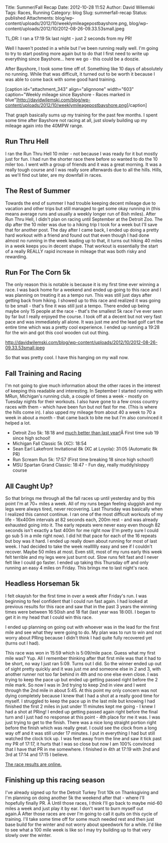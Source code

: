 Title: Summer/Fall Recap
Date: 2012-10-28 11:52
Author: David Wilemski
Tags: Races, Running
Category: blog
Slug: summerfall-recap
Status: published
Attachments: blog/wp-content/uploads/2012/10/weeklymileagepostbayshore.png, blog/wp-content/uploads/2012/10/2012-08-26-09.33.53small.jpeg

TL;DR: I ran a 17:19 5k last night - just 2 seconds from my PR\!

Well I haven't posted in a while but I've been running really well. I'm
going to try to start posting more again but to do that I first need to
write up everything since Bayshore... here we go - this could be a
doozie.

After Bayshore, I took some time off of. Something like 10 days of
absolutely no running. While that was difficult, it turned out to be
worth it because I was able to come back with some good hard training.

\[caption id="attachment\_343" align="alignnone" width="603"
caption="Weekly mileage since Bayshore - Races marked in
blue"\]<http://davidwilemski.com/blog/wp-content/uploads/2012/10/weeklymileagepostbayshore.png>\[/caption\]

That graph basically sums up my training for the past few months. I
spent some time after Bayshore not racing at all, just slowly building
up my mileage again into the 40MPW range.

## Run Thru Hell

I ran the Run Thru Hell 10 miler - not because I was ready for it but
mostly just for fun. I had run the shorter race there before so wanted
to do the 10 miler too. I went with a group of friends and it was a
great morning. It was a really tough course and I was really sore
afterwards due to all the hills. Hills, as we'll find out later, are my
downfall in races.

## The Rest of Summer

Towards the end of summer I had trouble keeping decent mileage due to
vacation and other trips but still managed to get some okay running in
(this means average runs and usually a weekly longer run of 8ish miles).
After Run Thru Hell, I didn't plan on racing until September at the
Detroit Zoo. The dip after the 10 miler was due to a hiking trip I took
for a week but I'll save that for another post. The day after I came
back, I ended up doing a pretty hard workout with a friend and found out
that even though I had done almost no running in the week leading up to
that, it turns out hiking 40 miles in a week keeps you in decent shape.
That workout is essentially the start of a really REALLY rapid increase
in mileage that was both risky and rewarding.

## Run For The Corn 5k

The only reason this is notable is because it is my first time ever
winning a race. I was back home for a weekend and ended up going to this
race and I was planning on treating it as a tempo run. This was still
just days after getting back from hiking. I showed up to this race and
realized it was going to be small - that's fine it was still just a
tempo. There ended up being maybe only 15 people at the race - that's
the smallest 5k race I've ever seen by far but I really enjoyed the
course. I took off at a decent but not very fast pace and was
immediately all alone. It was just me and the lead golf cart the entire
time which was a pretty cool experience. I ended up running a 19:28 for
the win and got this cool wooden cut out
thing.

<http://davidwilemski.com/blog/wp-content/uploads/2012/10/2012-08-26-09.33.53small.jpeg>

So that was pretty cool. I have this hanging on my wall now.

## Fall Training and Racing

I'm not going to give much information about the other races in the
interest of keeping this readable and interesting. In September I
started running with MRun, Michigan's running club, a couple of times a
week - mostly on Tuesday nights for their workouts. I also have gone to
a few cross country races with them - which have been fun but not fast
for me. (This is where the hills come in). I also upped my mileage from
about 40 a week to 70 a week in about a month - that came back to bite
me but I'm also convinced it helped a lot.

  - Detroit Zoo 5k: 18:18 and [much better than last
    year\!](http://davidwilemski.com/blog/2011/09/run-wild-2011/ "Race Report: Run Wild for the Detroit Zoo 2011")Â First
    time sub 19 since high school\!
  - Michigan Fall Classic 5k (XC): 18:54
  - Sean Earl Lakefront Invitational 8k (XC at Loyola): 31:05 (Automatic
    8k PR)
  - Run Scream Run 5k: 17:57 (First time breaking 18 since high
    school\!)
  - MSU Spartan Grand Classic: 18:47 - Fun day, really muddy/sloppy
    course

## All Caught Up?

So that brings me through all the fall races up until yesterday and by
this point I'm at 70+ miles a week. All of my runs began feeling
sluggish and my legs were always tired, never recovering. Last Thursday
was basically when I realized this cannot continue. I ran one of the
most difficult workouts of my life - 16x400m intervals at 82 seconds
each, 200m rest - and was already exhausted going into it. The early
repeats were never easy even though 82 seconds isn't exactly a fast 400m
for me right now (I'm pretty sure I could go sub 5 in a mile right now).
I did hit that pace for each of the 16 repeats but boy was it hard. I
ended up really down about running for most of last week. I had decided
to take the week realllllly easy and see if I couldn't recover. Maybe 50
miles at most. Even still, most of my runs early this week felt terrible
and my legs were just burnt out. Slow runs felt fast and I never felt
like I could go faster. I ended up taking this Thursday off and only
running an easy 4 miles on Friday. This brings me to last night's race.

## Headless Horseman 5k

I felt okayish for the first time in over a week after Friday's run. I
was beginning to feel confident that I could run fast again. I had
looked at previous results for this race and saw that in the past 3
years the winning times were between 16:50ish and 18 flat (last year was
18:00). I began to get it in my head that I could win this race.

I ended up planning on going out with whoever was in the lead for the
first mile and see what they were going to do. My plan was to run to win
and not worry about PRing because I didn't think I had quite fully
recovered yet (turns out I had).

This race was won in 15:59 which is 5:09/mile pace. Guess what my first
mile was? Yup. All I remember thinking after that first mile was that it
had to be short, no way I just ran 5:09. Turns out I did. So the winner
ended up out of sight pretty quickly and it was just me and someone else
in 2 and 3, with another runner not too far behind in 4th and no one
else even close. I was trying to keep the pace up but ended up getting
passed right before the 2 mile mark. So now I was in 3rd trying to keep
2nd in view and I went through the 2nd mile in about 5:45. At this point
my only concern was not dying completely because I knew that I had a
shot at a really good time for myself. I struggled to keep the pace up
in the last mile but knowing I had finished the first 2 miles in just
under 11 minutes kept me going - I knew I had a shot at PRing\! I ended
up getting passed again right before the final turn and I just had no
response at this point - 4th place for me it was. I was just trying to
get to the finish. There was a nice long straight portion right before
the finish which was really great. I could see the clock from a long way
off and it was still under 17 minutes. I put in everything I had but
still watched the clock tick up. I was feet away from the line and saw
it tick past my PR of 17:17, it hurts that I was so close but now I am
100% convinced that I have that PR in me somewhere. I finished in 4th at
17:19 with 2nd and 3rd at 17:14 and 17:15 I believe.

[The race results are
online.](http://www.everalracemgt.com/results/full.php?2012/headless-horseman-5k-4.html)

## Finishing up this racing season

I've already signed up for the Detroit Turkey Trot 10k on Thanksgiving
and I'm planning on doing another 5k the weekend after that - where I'll
hopefully finally PR. Â Until those races, I think I'll go back to maybe
mid-60 miles a week and just play it by ear. I don't want to burn myself
out again.Â After those races are over I'm going to call it quits on
this cycle of training. I'll take some time off for some much needed
rest and then just base build for the winter and not worry about
speedwork for a while. I'd like to see what a 100 mile week is like so I
may try building up to that very slowly over the winter.
